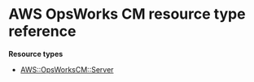 # AWS OpsWorks CM resource type reference<a name="AWS_OpsWorksCM"></a>

**Resource types**

- [AWS::OpsWorksCM::Server](aws-resource-opsworkscm-server.md)
